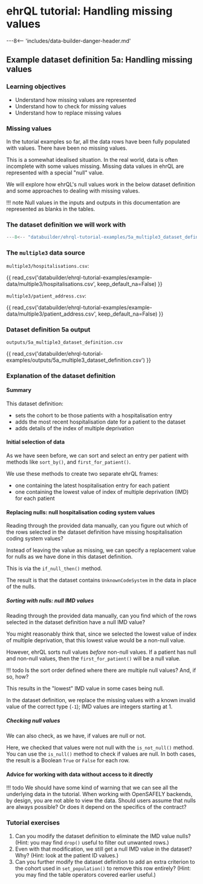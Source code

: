 # ehrQL tutorial: Handling missing values

---8<-- 'includes/data-builder-danger-header.md'

## Example dataset definition 5a: Handling missing values

### Learning objectives

* Understand how missing values are represented
* Understand how to check for missing values
* Understand how to replace missing values

### Missing values

In the tutorial examples so far,
all the data rows have been fully populated with values.
There have been no missing values.

This is a somewhat idealised situation.
In the real world,
data is often incomplete with some values missing.
Missing data values in ehrQL are represented with a special "null" value.

We will explore how ehrQL's null values work in the below dataset definition
and some approaches to dealing with missing values.

!!! note
    Null values in the inputs and outputs in this documentation are represented as blanks in the tables.

### The dataset definition we will work with

```python title="5a_multiple3_dataset_definition.py"
---8<-- "databuilder/ehrql-tutorial-examples/5a_multiple3_dataset_definition.py"
```

### The `multiple3` data source

`multiple3/hospitalisations.csv`:

{{ read_csv('databuilder/ehrql-tutorial-examples/example-data/multiple3/hospitalisations.csv', keep_default_na=False) }}

`multiple3/patient_address.csv`:

{{ read_csv('databuilder/ehrql-tutorial-examples/example-data/multiple3/patient_address.csv', keep_default_na=False) }}

### Dataset definition 5a output

`outputs/5a_multiple3_dataset_definition.csv`

{{ read_csv('databuilder/ehrql-tutorial-examples/outputs/5a_multiple3_dataset_definition.csv') }}

### Explanation of the dataset definition

#### Summary

This dataset definition:

* sets the cohort to be those patients with a hospitalisation entry
* adds the most recent hospitalisation date for a patient to the dataset
* adds details of the index of multiple deprivation

#### Initial selection of data

As we have seen before,
we can sort and select an entry per patient
with methods like `sort_by()`, and `first_for_patient()`.

We use these methods to create two separate ehrQL frames:

* one containing the latest hospitalisation entry for each patient
* one containing the lowest value of index of multiple deprivation (IMD) for each patient

#### Replacing nulls: null hospitalisation coding system values

Reading through the provided data manually,
can you figure out which of the rows selected in the dataset definition have missing hospitalisation coding system values?

Instead of leaving the value as missing,
we can specify a replacement value for nulls
as we have done in this dataset definition.

This is via the `if_null_then()` method.

The result is that the dataset contains `UnknownCodeSystem` in the data in place of the nulls.

##### Sorting with nulls: null IMD values

Reading through the provided data manually,
can you find which of the rows selected in the dataset definition have a null IMD value?

You might reasonably think that,
since we selected the lowest value of index of multiple deprivation,
that this lowest value would be a non-null value.

However, ehrQL sorts null values *before* non-null values.
If a patient has null and non-null values,
then the `first_for_patient()` will be a null value.

!!! todo
    Is the sort order defined where there are multiple null values?
    And, if so, how?

This results in the "lowest" IMD value in some cases being null.

In the dataset definition,
we replace the missing values with a known invalid value of the correct type (`-1`);
IMD values are integers starting at 1.

##### Checking null values

We can also check,
as we have,
if values are null or not.

Here, we checked that values were not null with the `is_not_null()` method.
You can use the `is_null()` method to check if values are null.
In both cases, the result is a Boolean `True` or `False` for each row.

#### Advice for working with data without access to it directly

!!! todo
    We should have some kind of warning that we can see all the underlying data in the tutorial.
    When working with OpenSAFELY backends,
    by design,
    you are not able to view the data.
    Should users assume that nulls are always possible?
    Or does it depend on the specifics of the contract?

### Tutorial exercises

1. Can you modify the dataset definition
   to eliminate the IMD value nulls?
   (Hint: you may find `drop()` useful to filter out unwanted rows.)
2. Even with that modification,
   we still get a null IMD value in the dataset?
   Why?
   (Hint: look at the patient ID values.)
3. Can you further modify the dataset definition
   to add an extra criterion to the cohort used in `set_population()` to remove this row entirely?
   (Hint: you may find the table operators covered earlier useful.)
